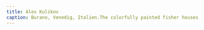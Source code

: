 ```yaml
---
title: Alex Kulikov
caption: Burano, Venedig, Italien.The colorfully painted fisher houses of Burano.
---
```

